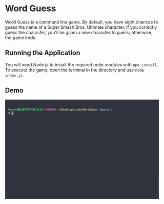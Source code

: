 # Word Guess
Word Guess is a command line game. By default, you have eight chances to guess the name of a Super Smash Bros. Ultimate character. If you correctly guess the character, you'll be given a new character to guess; otherwise, the game ends.

## Running the Application
You will need Node.js to install the required node modules with `npm install`. To execute the game, open the terminal in the directory and use `node index.js`.

## Demo
![demo-gif](demo.gif)
